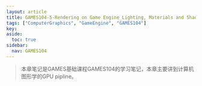 ```yaml
---
layout: article
title: GAMES104-5-Rendering on Game Engine_Lighting, Materials and Shaders
tags: ["ComputerGraphics", "GameEngine", "GAMES104"]
key: 
aside:
  toc: true
sidebar:
  nav: GAMES104
---
```





> 本章笔记是GAMES基础课程GAMES104的学习笔记，本章主要讲到计算机图形学的GPU pipline。

<br />
